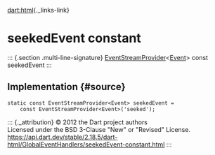 [dart:html](../../dart-html/dart-html-library){._links-link}

seekedEvent constant
====================

::: {.section .multi-line-signature}
[EventStreamProvider](../eventstreamprovider-class)\<[Event](../event-class)\>
const seekedEvent
:::

Implementation {#source}
--------------

``` {.language-dart data-language="dart"}
static const EventStreamProvider<Event> seekedEvent =
    const EventStreamProvider<Event>('seeked');
```

::: {._attribution}
© 2012 the Dart project authors\
Licensed under the BSD 3-Clause \"New\" or \"Revised\" License.\
<https://api.dart.dev/stable/2.18.5/dart-html/GlobalEventHandlers/seekedEvent-constant.html>
:::
